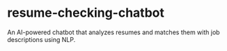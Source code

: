 # resume-checking-chatbot
An AI-powered chatbot that analyzes resumes and matches them with job descriptions using NLP.
